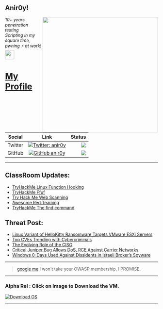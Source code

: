 <h2>Anir0y!</h2>
<img align='right' src="https://github-readme-stats.vercel.app/api?username=anir0y&show_icons=true&theme=dark" width="380">
<p><em>10+ years penetration testing<br>
  Scripting in my square time, pwning ⚡ at work!<img src="https://media.giphy.com/media/WUlplcMpOCEmTGBtBW/giphy.gif" width="30"> 
</em></p>



# [My Profile](https://anir0y.in/refer=githubreadme)

| Social   |      Link      | Status|
|----------|:-------------:|--:|
| Twitter |  [![Twitter: anir0y](https://img.shields.io/twitter/follow/anir0y?label=Follow%20me&style=plastic)](https://twitter.com/anir0y)| ![](https://img.shields.io/badge/Status-Online-blue)|
| GitHub |    [![GitHub anir0y](https://img.shields.io/github/followers/anir0y?label=Fork%20me&style=plastic)](https://github.com/anir0y)   | ![](https://img.shields.io/badge/Status-Online-blue)|


---

## ClassRoom Updates:

<!-- CLASS:START -->
- [TryHackMe Linux Function Hooking](https://classroom.anir0y.in/post/tryhackme-linuxfunctionhooking/)
- [TryHackMe Ffuf](https://classroom.anir0y.in/post/tryhackme-ffuf/)
- [Try Hack Me Web Scanning](https://classroom.anir0y.in/post/tryhackme-rpwebscanning/)
- [Awesome Red Teaming](https://classroom.anir0y.in/post/post-awesome-red-teaming/)
- [TryHackMe The find command](https://classroom.anir0y.in/post/tryhackme-thefindcommand/)
<!-- CLASS:END -->

## Threat Post:

<!-- THREAT:START -->
- [Linux Variant of HelloKitty Ransomware Targets VMware ESXi Servers](https://threatpost.com/linux-variant-of-hellokitty-ransomware-targets-vmware-esxi-servers/167883/)
- [Top CVEs Trending with Cybercriminals](https://threatpost.com/top-cves-trending-with-cybercriminals/167889/)
- [The Evolving Role of the CISO](https://threatpost.com/evolving-role-ciso/167873/)
- [Critical Juniper Bug Allows DoS, RCE Against Carrier Networks](https://threatpost.com/critical-juniper-bug-dos-rce-carrier/167869/)
- [Windows 0-Days Used Against Dissidents in Israeli Broker’s Spyware](https://threatpost.com/windows-zero-days-israeli-spyware-dissidents/167865/)
<!-- THREAT:END -->
---


> [google me](https://google.com/search?q=@anir0y) I won't take your OWASP membership, I PROMISE. 

---
### Alpha Rel : Click on Image to Download the VM.
[![Download OS](https://i.imgur.com/4RUjCIA.png)](https://sourceforge.net/projects/classroom-os/files/latest/download)

---

